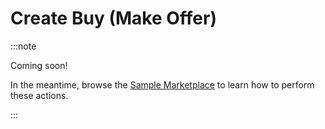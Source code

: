 # Create Buy (Make Offer)

:::note

Coming soon! 

In the meantime, browse the [Sample Marketplace](https://github.com/reservoirprotocol/sample-marketplace) to learn how to perform these actions.

:::